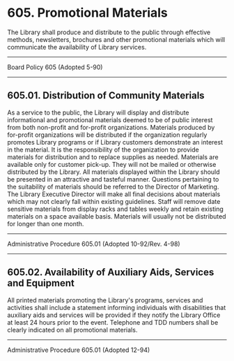 # 605. Promotional Materials

The Library shall produce and distribute to the public through effective methods, newsletters, brochures and other promotional materials which will communicate the availability of Library services.

---

Board Policy 605 (Adopted 5-90)

---

## 605.01. Distribution of Community Materials

As a service to the public, the Library will display and distribute informational and promotional materials deemed to be of public interest from both non-profit and for-profit organizations. Materials produced by for-profit organizations will be distributed if the organization regularly promotes Library programs or if Library customers demonstrate an interest in the material. It is the responsibility of the organization to provide materials for distribution and to replace supplies as needed. Materials are available only for customer pick-up. They will not be mailed or otherwise distributed by the Library. All materials displayed within the Library should be presented in an attractive and tasteful manner. Questions pertaining to the suitability of materials should be referred to the Director of Marketing. The Library Executive Director will make all final decisions about materials which may not clearly fall within existing guidelines. Staff will remove date sensitive materials from display racks and tables weekly and retain existing materials on a space available basis. Materials will usually not be distributed for longer than one month.

---

Administrative Procedure 605.01 (Adopted 10-92/Rev. 4-98)

---

## 605.02. Availability of Auxiliary Aids, Services and Equipment

All printed materials promoting the Library's programs, services and activities shall include a statement informing individuals with disabilities that auxiliary aids and services will be provided if they notify the Library Office at least 24 hours prior to the event. Telephone and TDD numbers shall be clearly indicated on all promotional materials.

---

Administrative Procedure 605.01 (Adopted 12-94)
